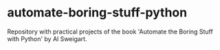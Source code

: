 # automate-boring-stuff-python
Repository with practical projects of the book 'Automate the Boring Stuff with Python' by Al Sweigart.

